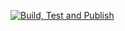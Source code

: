[![Build, Test and Publish](https://github.com/arsalanshaikh13/Parallax-Provider-Tutorial/actions/workflows/ci.yml/badge.svg)](https://github.com/arsalanshaikh13/Parallax-Provider-Tutorial/actions/workflows/ci.yml)
